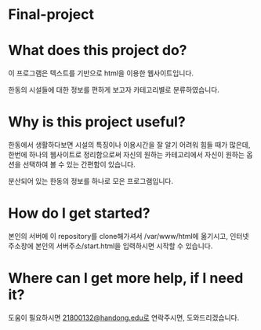 # Final-project

# What does this project do? 

이 프로그램은 텍스트를 기반으로 html을 이용한 웹사이트입니다.

한동의 시설들에 대한 정보를 편하게 보고자 카테고리별로 분류하였습니다.


# Why is this project useful? 

한동에서 생활하다보면 시설의 특징이나 이용시간을 잘 알기 어려워 힘들 때가 많은데, 한번에 하나의 웹사이트로 정리함으로써 자신의 원하는 카테고리에서 자신이 원하는 옵션을 선택하여 볼 수 있는 간편함이 있습니다.

분산되어 있는 한동의 정보를 하나로 모은 프로그램입니다.

# How do I get started?
본인의 서버에 이 repository를 clone해가셔서 /var/www/html에 옮기시고, 인터넷 주소창에 본인의 서버주소/start.html을 입력하시면 시작할 수 있습니다.

# Where can I get more help, if I need it?
도움이 필요하시면 21800132@handong.edu로 연락주시면, 도와드리겠습니다.
